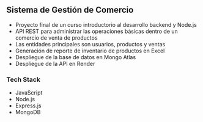 ## Sistema de Gestión de Comercio
- Proyecto final de un curso introductorio al desarrollo backend y Node.js
- API REST para administrar las operaciones básicas dentro de un comercio de venta de productos
- Las entidades principales son usuarios, productos y ventas
- Generación de reporte de inventario de productos en Excel
- Despliegue de la base de datos en Mongo Atlas
- Despliegue de la API en Render

### Tech Stack
- JavaScript
- Node.js
- Express.js
- MongoDB
